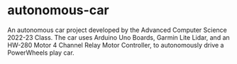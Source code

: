# autonomous-car
An autonomous car project developed by the Advanced Computer Science 2022-23 Class. The car uses Arduino Uno Boards, Garmin Lite Lidar, and an HW-280 Motor 4 Channel Relay Motor Controller, to autonomously drive a PowerWheels play car. 
